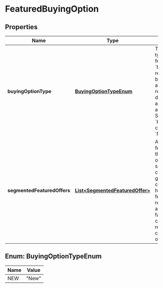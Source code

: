 # FeaturedBuyingOption

## Properties
Name | Type | Description | Notes
------------ | ------------- | ------------- | -------------
**buyingOptionType** | [**BuyingOptionTypeEnum**](#BuyingOptionTypeEnum) | The buying option type for the featured offer. &#x60;buyingOptionType&#x60; represents the buying options that a customer receives on the detail page, such as &#x60;B2B&#x60;, &#x60;Fresh&#x60;, and &#x60;Subscribe n Save&#x60;. &#x60;buyingOptionType&#x60; currently supports &#x60;NEW&#x60; as a value. | 
**segmentedFeaturedOffers** | [**List&lt;SegmentedFeaturedOffer&gt;**](SegmentedFeaturedOffer.md) | A list of segmented featured offers for the current buying option type. A segment can be considered as a group of regional contexts that all have the same featured offer. A regional context is a combination of factors such as customer type, region, or postal code and buying option. | 

<a name="BuyingOptionTypeEnum"></a>
## Enum: BuyingOptionTypeEnum
Name | Value
---- | -----
NEW | &quot;New&quot;
